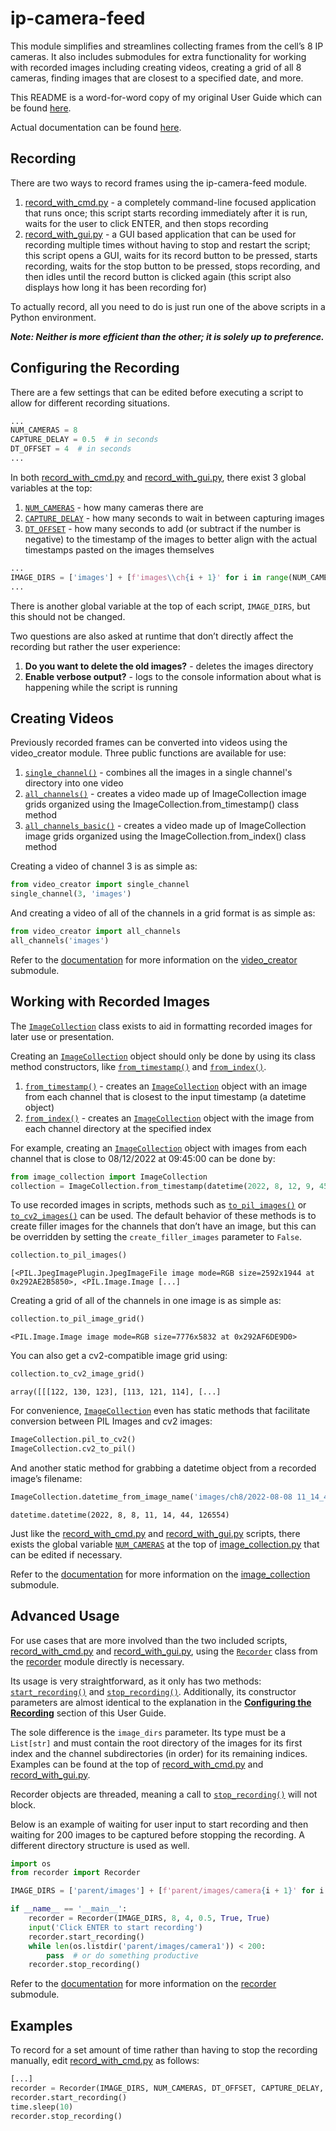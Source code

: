 # ip-camera-feed
This module simplifies and streamlines collecting frames from the cell’s 8 IP cameras. It also includes submodules for extra functionality for working with recorded images including creating videos, creating a grid of all 8 cameras, finding images that are closest to a specified date, and more.

This README is a word-for-word copy of my original User Guide which can be found [here](https://docs.google.com/document/d/17rf1jWHrGiAbOEz-Kpk1TVBcSjudw_ltXglgl5a6eaU/edit?usp=sharing).

Actual documentation can be found [here](https://sites.google.com/view/ip-camera-feed-docs/home).

## Recording
There are two ways to record frames using the ip-camera-feed module.
1. [record_with_cmd.py](record_with_cmd.py) - a completely command-line focused application that runs once; this script starts recording immediately after it is run, waits for the user to click ENTER, and then stops recording
2. [record_with_gui.py](record_with_gui.py) - a GUI based application that can be used for recording multiple times without having to stop and restart the script; this script opens a GUI, waits for its record button to be pressed, starts recording, waits for the stop button to be pressed, stops recording, and then idles until the record button is clicked again (this script also displays how long it has been recording for)

To actually record, all you need to do is just run one of the above scripts in a Python environment.

***Note: Neither is more efficient than the other; it is solely up to preference.***


## Configuring the Recording
There are a few settings that can be edited before executing a script to allow for different recording situations.
```python
...
NUM_CAMERAS = 8
CAPTURE_DELAY = 0.5  # in seconds
DT_OFFSET = 4  # in seconds
...
```

In both [record_with_cmd.py](record_with_cmd.py) and [record_with_gui.py](record_with_gui.py), there exist 3 global variables at the top:
1. [`NUM_CAMERAS`](https://github.com/FutureFactoriesIE/ip-camera-feed/blob/ba40e568fcbd97b404769b71acf0ca74e25070c1/record_with_gui.py#L11) - how many cameras there are
2. [`CAPTURE_DELAY`](https://github.com/FutureFactoriesIE/ip-camera-feed/blob/ba40e568fcbd97b404769b71acf0ca74e25070c1/record_with_gui.py#L12) - how many seconds to wait in between capturing images
3. [`DT_OFFSET`](https://github.com/FutureFactoriesIE/ip-camera-feed/blob/ba40e568fcbd97b404769b71acf0ca74e25070c1/record_with_gui.py#L13) - how many seconds to add (or subtract if the number is negative) to the timestamp of the images to better align with the actual timestamps pasted on the images themselves

```python
...
IMAGE_DIRS = ['images'] + [f'images\\ch{i + 1}' for i in range(NUM_CAMERAS)]
...
```

There is another global variable at the top of each script, `IMAGE_DIRS`, but this should not be changed.

Two questions are also asked at runtime that don’t directly affect the recording but rather the user experience:
1. **Do you want to delete the old images?** - deletes the images directory
2. **Enable verbose output?** - logs to the console information about what is happening while the script is running


## Creating Videos
Previously recorded frames can be converted into videos using the video_creator module.
Three public functions are available for use:
1. [`single_channel()`](https://github.com/FutureFactoriesIE/ip-camera-feed/blob/ba40e568fcbd97b404769b71acf0ca74e25070c1/video_creator.py#L27) - combines all the images in a single channel's directory into one video
2. [`all_channels()`](https://github.com/FutureFactoriesIE/ip-camera-feed/blob/ba40e568fcbd97b404769b71acf0ca74e25070c1/video_creator.py#L64) - creates a video made up of ImageCollection image grids organized using the ImageCollection.from_timestamp() class method
3. [`all_channels_basic()`](https://github.com/FutureFactoriesIE/ip-camera-feed/blob/ba40e568fcbd97b404769b71acf0ca74e25070c1/video_creator.py#L118) - creates a video made up of ImageCollection image grids organized using the ImageCollection.from_index() class method

Creating a video of channel 3 is as simple as:

```python
from video_creator import single_channel
single_channel(3, 'images')
```

And creating a video of all of the channels in a grid format is as simple as:

```python
from video_creator import all_channels
all_channels('images')
```

Refer to the [documentation](https://sites.google.com/view/ip-camera-feed-docs/video_creator) for more information on the [video_creator](video_creator.py) submodule.


## Working with Recorded Images
The [`ImageCollection`](https://github.com/FutureFactoriesIE/ip-camera-feed/blob/ba40e568fcbd97b404769b71acf0ca74e25070c1/image_collection.py#L13) class exists to aid in formatting recorded images for later use or presentation.

Creating an [`ImageCollection`](https://github.com/FutureFactoriesIE/ip-camera-feed/blob/ba40e568fcbd97b404769b71acf0ca74e25070c1/image_collection.py#L13) object should only be done by using its class method constructors, like [`from_timestamp()`](https://github.com/FutureFactoriesIE/ip-camera-feed/blob/ba40e568fcbd97b404769b71acf0ca74e25070c1/image_collection.py#L235) and [`from_index()`](https://github.com/FutureFactoriesIE/ip-camera-feed/blob/ba40e568fcbd97b404769b71acf0ca74e25070c1/image_collection.py#L264).
1. [`from_timestamp()`](https://github.com/FutureFactoriesIE/ip-camera-feed/blob/ba40e568fcbd97b404769b71acf0ca74e25070c1/image_collection.py#L235) - creates an [`ImageCollection`](https://github.com/FutureFactoriesIE/ip-camera-feed/blob/ba40e568fcbd97b404769b71acf0ca74e25070c1/image_collection.py#L13) object with an image from each channel that is closest to the input timestamp (a datetime object)
2. [`from_index()`](https://github.com/FutureFactoriesIE/ip-camera-feed/blob/ba40e568fcbd97b404769b71acf0ca74e25070c1/image_collection.py#L264) - creates an [`ImageCollection`](https://github.com/FutureFactoriesIE/ip-camera-feed/blob/ba40e568fcbd97b404769b71acf0ca74e25070c1/image_collection.py#L13) object with the image from each channel directory at the specified index

For example, creating an [`ImageCollection`](https://github.com/FutureFactoriesIE/ip-camera-feed/blob/ba40e568fcbd97b404769b71acf0ca74e25070c1/image_collection.py#L13) object with images from each channel that is close to 08/12/2022 at 09:45:00 can be done by:

```python
from image_collection import ImageCollection
collection = ImageCollection.from_timestamp(datetime(2022, 8, 12, 9, 45))
```

To use recorded images in scripts, methods such as [`to_pil_images()`](https://github.com/FutureFactoriesIE/ip-camera-feed/blob/ba40e568fcbd97b404769b71acf0ca74e25070c1/image_collection.py#L75) or [`to_cv2_images()`](https://github.com/FutureFactoriesIE/ip-camera-feed/blob/ba40e568fcbd97b404769b71acf0ca74e25070c1/image_collection.py#L110) can be used. The default behavior of these methods is to create filler images for the channels that don’t have an image, but this can be overridden by setting the `create_filler_images` parameter to `False`.

```python
collection.to_pil_images()
```
```
[<PIL.JpegImagePlugin.JpegImageFile image mode=RGB size=2592x1944 at 
0x292AE2B5850>, <PIL.Image.Image [...]
```

Creating a grid of all of the channels in one image is as simple as:

```python
collection.to_pil_image_grid()
```
```
<PIL.Image.Image image mode=RGB size=7776x5832 at 0x292AF6DE9D0>
```

You can also get a cv2-compatible image grid using:

```python
collection.to_cv2_image_grid()
```
```
array([[[122, 130, 123], [113, 121, 114], [...]
```

For convenience, [`ImageCollection`](https://github.com/FutureFactoriesIE/ip-camera-feed/blob/ba40e568fcbd97b404769b71acf0ca74e25070c1/image_collection.py#L13) even has static methods that facilitate conversion between PIL Images and cv2 images:

```python
ImageCollection.pil_to_cv2()
ImageCollection.cv2_to_pil()
```

And another static method for grabbing a datetime object from a recorded image’s filename:

```python
ImageCollection.datetime_from_image_name('images/ch8/2022-08-08 11_14_44.126554.jpg')
```
```
datetime.datetime(2022, 8, 8, 11, 14, 44, 126554)
```

Just like the [record_with_cmd.py](record_with_cmd.py) and [record_with_gui.py](record_with_gui.py) scripts, there exists the global variable [`NUM_CAMERAS`](https://github.com/FutureFactoriesIE/ip-camera-feed/blob/ba40e568fcbd97b404769b71acf0ca74e25070c1/image_collection.py#L9) at the top of [image_collection.py](image_collection.py) that can be edited if necessary.

Refer to the [documentation](https://sites.google.com/view/ip-camera-feed-docs/image_collection) for more information on the [image_collection](image_collection.py) submodule.


## Advanced Usage
For use cases that are more involved than the two included scripts, [record_with_cmd.py](record_with_cmd.py) and [record_with_gui.py](record_with_gui.py), using the [`Recorder`](https://github.com/FutureFactoriesIE/ip-camera-feed/blob/ba40e568fcbd97b404769b71acf0ca74e25070c1/recorder.py#L11) class from the [recorder](recorder.py) module directly is necessary.

Its usage is very straightforward, as it only has two methods: [`start_recording()`](https://github.com/FutureFactoriesIE/ip-camera-feed/blob/ba40e568fcbd97b404769b71acf0ca74e25070c1/recorder.py#L85) and [`stop_recording()`](https://github.com/FutureFactoriesIE/ip-camera-feed/blob/ba40e568fcbd97b404769b71acf0ca74e25070c1/recorder.py#L105). Additionally, its constructor parameters are almost identical to the explanation in the [**Configuring the Recording**](#configuring-the-recording) section of this User Guide.

The sole difference is the `image_dirs` parameter. Its type must be a `List[str]` and must contain the root directory of the images for its first index and the channel subdirectories (in order) for its remaining indices. Examples can be found at the top of [record_with_cmd.py](record_with_cmd.py) and [record_with_gui.py](record_with_gui.py).

Recorder objects are threaded, meaning a call to [`stop_recording()`](https://github.com/FutureFactoriesIE/ip-camera-feed/blob/ba40e568fcbd97b404769b71acf0ca74e25070c1/recorder.py#L105) will not block.

Below is an example of waiting for user input to start recording and then waiting for 200 images to be captured before stopping the recording. A different directory structure is used as well.

```python
import os
from recorder import Recorder

IMAGE_DIRS = ['parent/images'] + [f'parent/images/camera{i + 1}' for i in range(8)]

if __name__ == '__main__':
    recorder = Recorder(IMAGE_DIRS, 8, 4, 0.5, True, True)
    input('Click ENTER to start recording')
    recorder.start_recording()
    while len(os.listdir('parent/images/camera1')) < 200:
        pass  # or do something productive
    recorder.stop_recording()
```

Refer to the [documentation](https://sites.google.com/view/ip-camera-feed-docs/recorder) for more information on the [recorder](recorder.py) submodule.


## Examples
To record for a set amount of time rather than having to stop the recording manually, edit [record_with_cmd.py](record_with_cmd.py) as follows:

```python
[...]
recorder = Recorder(IMAGE_DIRS, NUM_CAMERAS, DT_OFFSET, CAPTURE_DELAY, delete_old_images, verbose)
recorder.start_recording()
time.sleep(10)
recorder.stop_recording()
```
